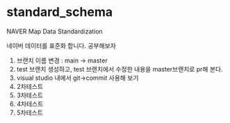 # standard_schema
NAVER Map Data Standardization


네이버 데이터를 표준화 합니다.
공부해보자
1. 브랜치 이름 변경 : main -> master
2. test 브랜치 생성하고, test 브랜치에서 수정한 내용을 master브랜치로 pr해 본다.
3. visual studio 내에서 git->commit 사용해 보기
4. 2차테스트
5. 3차테스트
6. 4차테스트
7. 5차테스트